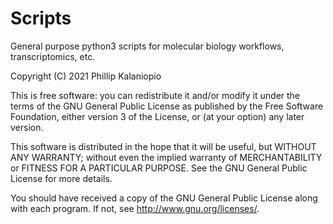 # Scripts
General purpose python3 scripts for molecular biology workflows, transcriptomics, etc. 

Copyright (C) 2021 Phillip Kalaniopio

This is free software: you can redistribute it and/or modify it under the terms of the GNU General Public License as published by the Free Software Foundation, either version 3 of the License, or (at your option) any later version.

This software is distributed in the hope that it will be useful, but WITHOUT ANY WARRANTY; without even the implied warranty of MERCHANTABILITY or FITNESS FOR A PARTICULAR PURPOSE. See the GNU General Public License for more details.

You should have received a copy of the GNU General Public License along with each program. If not, see http://www.gnu.org/licenses/.
